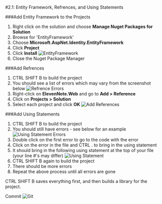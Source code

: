 #2.1: Entity Framework, Refrences, and Using Statements

###Add Entity Framework to the Projects
1. Right click on the solution and choose **Manage Nuget Packages for Solution**
2. Browse for 'EntityFramework'
3. Choose **Microsoft.AspNet.Identity.EntityFramework**
4. Click **Project**
5. Click **Install**
![EntityFramework](/assets/2.1-A.png)
6. Close the Nuget Package Manager

###Add Refrences
1. CTRL SHIFT B to build the project
2. You should see a list of errors which may vary from the screenshot below
![Refrence Errors](/assets/2.1-B.png)
3. Right-click on **ElevenNote.Web** and go to **Add > Reference**
4. Click on **Projects > Solution**
5. Select each project and click **OK**
![Add References](/assets/2.1-C.png)

###Add Using Statements
1. CTRL SHIFT B to build the project
2. You should still have errors - see below for an example
![Using Statement Errors](/assets/2.1-D.png)
3. Double click on the first error to go to the code with the error
4. Click on the error in the file and CTRL . to bring in the using statement
5. It should bring in the following using statement at the top of your file (your line #'s may differ)
![Using Statement](/assets/2.1-E.png)
6. CTRL SHIFT B again to build the project
7. There should be more errors
8. Repeat the above process until all errors are gone

CTRL SHIFT B saves everything first, and then builds a library for the project.

Commit ![Git](/assets/devicons_github_badge.png)

